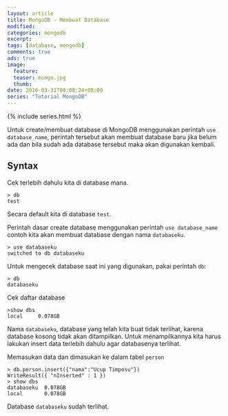```yaml
---
layout: article
title: MongoDB - Membuat Database
modified:
categories: mongodb
excerpt:
tags: [database, mongodb]
comments: true
ads: true
image:
  feature:
  teaser: mongo.jpg
  thumb:
date: 2016-03-31T00:08:24+08:00
series: "Tutorial MongoDB"
---
```


{% include series.html %}

Untuk create/membuat database di MongoDB menggunakan perintah `use database_name`, perintah tersebut akan membuat database baru jika belum ada dan bila sudah ada database tersebut maka akan digunakan kembali.

## Syntax

Cek terlebih dahulu kita di database mana.

```
> db
test
```
Secara default kita di database `test`.

Perintah dasar create database menggunakan perintah `use database_name` contoh kita akan membuat database dengan nama `databaseku`.

```
> use databaseku
switched to db databaseku
```

Untuk mengecek database saat ini yang digunakan, pakai perintah `db`:

```
> db
databaseku
```

Cek daftar database

```
>show dbs
local     0.078GB
```

Nama `databaseku`, database yang telah kita buat tidak terlihat, karena database kosong tidak akan ditampilkan. Untuk menampilkannya kita harus lakukan insert data terlebih dahulu agar databasenya terlihat.

Memasukan data dan dimasukan ke dalam tabel `person`

```
> db.person.insert({"nama":"Ucup Timposu"})
WriteResult({ "nInserted" : 1 })
> show dbs
databaseku  0.078GB
local       0.078GB
```

Database `databaseku` sudah terlihat.

<center><script async src="//pagead2.googlesyndication.com/pagead/js/adsbygoogle.js"></script><!-- BOX--><ins class="adsbygoogle"  style="display:inline-block;width:300px;height:250px" data-ad-client="ca-pub-4504493660273886" data-ad-slot="1638134271"></ins><script>(adsbygoogle = window.adsbygoogle || []).push({});</script></center>
